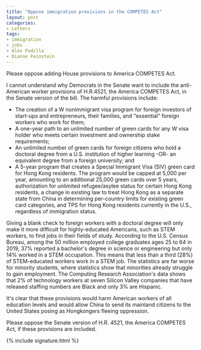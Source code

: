 ```yaml
---
title: "Oppose immigration provisions in the COMPETES Act"
layout: post
categories:
- Letters
tags:
- immigration
- jobs
- Alex Padilla
- Dianne Feinstein
---
```


Please oppose adding House provisions to America COMPETES Act.

I cannot understand why Democrats in the Senate want to include the anti-American worker provisions of H.R.4521, the America COMPETES Act, in the Senate version of the bill. The harmful provisions include:

- The creation of a W nonimmigrant visa program for foreign investors of start-ups and entrepreneurs, their families, and "essential" foreign workers who work for them;
- A one-year path to an unlimited number of green cards for any W visa holder who meets certain investment and ownership stake requirements;
- An unlimited number of green cards for foreign citizens who hold a doctoral degree from a U.S. institution of higher learning -OR- an equivalent degree from a foreign university; and
- A 5-year program that creates a Special Immigrant Visa (SIV) green card for Hong Kong residents. The program would be capped at 5,000 per year, amounting to an additional 25,000 green cards over 5 years, authorization for unlimited refugee/asylee status for certain Hong Kong residents, a change in existing law to treat Hong Kong as a separate state from China in determining per-country limits for existing green card categories, and TPS for Hong Kong residents currently in the U.S., regardless of immigration status.

Giving a blank check to foreign workers with a doctoral degree will only make it more difficult for highly-educated Americans, such as STEM workers, to find jobs in their fields of study. According to the U.S. Census Bureau, among the 50 million employed college graduates ages 25 to 64 in 2019, 37% reported a bachelor's degree in science or engineering but only 14% worked in a STEM occupation. This means that less than a third (28%) of STEM-educated workers work in a STEM job. The statistics are far worse for minority students, where statistics show that minorities already struggle to gain employment. The Computing Research Association's data shows that 2% of technology workers at seven Silicon Valley companies that have released staffing numbers are Black and only 3% are Hispanic.

It's clear that these provisions would harm American workers of all education levels and would allow China to send its mainland citizens to the United States posing as Hongkongers fleeing oppression.

Please oppose the Senate version of H.R. 4521, the America COMPETES Act, if these provisions are included.

{% include signature.html %}
